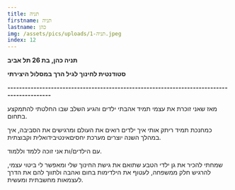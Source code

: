 ```yaml
---
title: תניה
firstname: תניה
lastname: כהן
img: /assets/pics/uploads/תניה-1.jpeg
index: 12
---
```

**תניה כהן, בת 26 תל אביב**

**סטודנטית לחינוך לגיל הרך במסלול היצירתי**

**\-------------------------------------------------------------------------------------------**

מאז שאני זוכרת את עצמי תמיד אהבתי ילדים והגיע השלב שבו החלטתי להתמקצע בתחום.

כמחנכת תמיד ריתק אותי איך ילדים רואים את העולם ומרגישים את הסביבה, איך במהלך השנה יוצרים מערכת יחסיםאינטיבידואלית וקבוצתית.

עם הילדים/ות אני זוכה ללמד וללמוד.

שמחתי להכיר את גן ילדי הטבע שתואם את גישת החינוך שלי ומאפשר לי ביטוי עצמי, להרגיש חלק ממשפחה, לעטוף את הילדימות בחום ואהבה ולתווך להם את הדרך לעצמאות מחשבתית ומעשית.